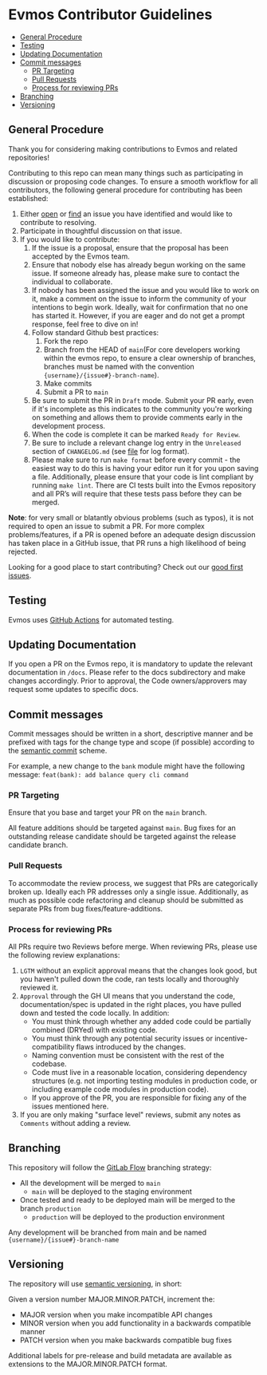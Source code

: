 # Evmos Contributor Guidelines

<!-- markdown-link-check-disable -->

- [General Procedure](#general_procedure)
- [Testing](#testing)
- [Updating Documentation](#updating_doc)
- [Commit messages](#commit_messages)
  - [PR Targeting](#pr_targeting)
  - [Pull Requests](#pull_requests)
  - [Process for reviewing PRs](#reviewing_prs)
- [Branching](#branching)
- [Versioning](#versioning)
  <!-- markdown-link-check-enable -->

## <span id="general_procedure">General Procedure</span>

Thank you for considering making contributions to Evmos and related repositories!

Contributing to this repo can mean many things such as participating in discussion or proposing code changes.
To ensure a smooth workflow for all contributors,
the following general procedure for contributing has been established:

1. Either [open](https://github.com/evmos/backend/issues/new/choose)
   or [find](https://github.com/evmos/backend/issues) an issue you have identified and would like to contribute to
   resolving.
2. Participate in thoughtful discussion on that issue.
3. If you would like to contribute:
   1. If the issue is a proposal, ensure that the proposal has been accepted by the Evmos team.
   2. Ensure that nobody else has already begun working on the same issue. If someone already has, please make sure to
      contact the individual to collaborate.
   3. If nobody has been assigned the issue and you would like to work on it,
      make a comment on the issue to inform the
      community of your intentions to begin work.
      Ideally, wait for confirmation that no one has started it.
      However, if you are eager and do not get a prompt response, feel free to dive on in!
   4. Follow standard Github best practices:
      1. Fork the repo
      2. Branch from the HEAD of `main`(For core developers working within the evmos repo, to ensure a
         clear ownership of branches, branches must be named with the convention `{username}/{issue#}-branch-name`).
      3. Make commits
      4. Submit a PR to `main`
   5. Be sure to submit the PR in `Draft` mode.
      Submit your PR early, even if it's incomplete as this indicates to the community you're working on something
      and allows them to provide comments early in the development process.
   6. When the code is complete it can be marked `Ready for Review`.
   7. Be sure to include a relevant change log entry in the `Unreleased` section of `CHANGELOG.md`
      (see [file](https://github.com/evmos/backend/CHANGELOG.md) for log format).
   8. Please make sure to run `make format` before every commit -
      the easiest way to do this is having your editor run it for you upon saving a file.
      Additionally, please ensure that your code is lint compliant by running `make lint`.
      There are CI tests built into the Evmos repository
      and all PR’s will require that these tests pass
      before they can be merged.

**Note**: for very small or blatantly obvious problems (such as typos),
it is not required to open an issue to submit a PR.
For more complex problems/features, if a PR is opened
before an adequate design discussion has taken place in a GitHub issue,
that PR runs a high likelihood of being rejected.

Looking for a good place to start contributing?
Check out our [good first issues](https://github.com/evmos/backend/issues?q=label%3A%22good+first+issue%22).

## <span id="testing">Testing</span>

Evmos uses [GitHub Actions](https://github.com/features/actions) for automated testing.

## <span id="updating_doc">Updating Documentation</span>

If you open a PR on the Evmos repo, it is mandatory to update the relevant documentation in `/docs`. Please refer to
the docs subdirectory and make changes accordingly. Prior to approval, the Code owners/approvers may request some
updates to specific docs.

## <span id="commit_messages">Commit messages</span>

Commit messages should be written in a short, descriptive manner
and be prefixed with tags for the change type and scope (if possible)
according to the [semantic commit](https://gist.github.com/joshbuchea/6f47e86d2510bce28f8e7f42ae84c716) scheme.

For example, a new change to the `bank` module might have the following message:
`feat(bank): add balance query cli command`

### <span id="pr_targeting">PR Targeting</span>

Ensure that you base and target your PR on the `main` branch.

All feature additions should be targeted against `main`.
Bug fixes for an outstanding release candidate should be
targeted against the release candidate branch.

### <span id="pull_requests">Pull Requests</span>

To accommodate the review process, we suggest that PRs are categorically broken up. Ideally each PR addresses only a
single issue. Additionally, as much as possible code refactoring and cleanup should be submitted as separate PRs from
bug fixes/feature-additions.

### <span id="reviewing_prs">Process for reviewing PRs</span>

All PRs require two Reviews before merge. When reviewing PRs, please use the following review explanations:

1. `LGTM` without an explicit approval means that the changes look good,
   but you haven't pulled down the code, ran tests locally and thoroughly reviewed it.
2. `Approval` through the GH UI means that you understand the code,
   documentation/spec is updated in the right places,
   you have pulled down and tested the code locally.
   In addition:
   - You must think through whether any added code could be partially combined (DRYed) with existing code.
   - You must think through any potential security issues or incentive-compatibility flaws introduced by the changes.
   - Naming convention must be consistent with the rest of the codebase.
   - Code must live in a reasonable location, considering dependency structures
     (e.g. not importing testing modules in production code, or including example code modules in production code).
   - If you approve of the PR, you are responsible for fixing any of the issues mentioned here.
3. If you are only making "surface level" reviews, submit any notes as `Comments` without adding a review.

## <span id="branching">Branching</span>

This repository will follow the [GitLab Flow](https://about.gitlab.com/topics/version-control/what-is-gitlab-flow/) branching strategy:

- All the development will be merged to `main`
  - `main` will be deployed to the staging environment
- Once tested and ready to be deployed main will be merged to the branch `production`
  - `production` will be deployed to the production environment

Any development will be branched from main and be named `{username}/{issue#}-branch-name`

## <span id="versioning">Versioning</span>

The repository will use [semantic versioning](https://semver.org/), in short:

Given a version number MAJOR.MINOR.PATCH, increment the:

- MAJOR version when you make incompatible API changes
- MINOR version when you add functionality in a backwards compatible manner
- PATCH version when you make backwards compatible bug fixes

Additional labels for pre-release and build metadata are available as extensions to the MAJOR.MINOR.PATCH format.
